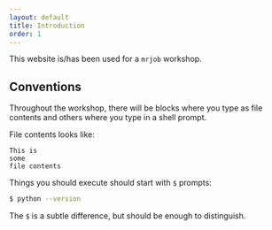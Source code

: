```yaml
---
layout: default
title: Introduction
order: 1
---
```


This website is/has been used for a `mrjob` workshop.

Conventions
-----------

Throughout the workshop, there will be blocks where you type as file contents
and others where you type in a shell prompt.

File contents looks like:

```text
This is
some
file contents
```

Things you should execute should start with `$` prompts:

```bash
$ python --version
```

The `$` is a subtle difference, but should be enough to distinguish.
